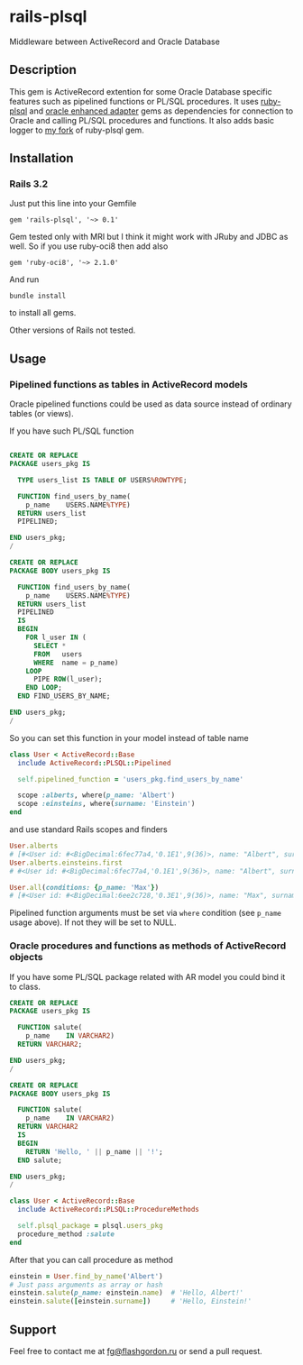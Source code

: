 rails-plsql
====================================

Middleware between ActiveRecord and Oracle Database

Description
-----------

This gem is ActiveRecord extention for some Oracle Database specific features such as pipelined functions or PL/SQL procedures. It uses [ruby-plsql](https://github.com/rsim/ruby-plsql) and [oracle enhanced adapter](https://github.com/rsim/oracle-enhanced) gems as dependencies for connection to Oracle and calling PL/SQL procedures and functions. It also adds basic logger to [my fork](https://github.com/flash-gordon/ruby-plsql) of ruby-plsql gem.

Installation
------------

### Rails 3.2

Just put this line into your Gemfile

    gem 'rails-plsql', '~> 0.1'

Gem tested only with MRI but I think it might work with JRuby and JDBC as well. So if you use ruby-oci8 then add also

    gem 'ruby-oci8', '~> 2.1.0'

And run

    bundle install

to install all gems.

Other versions of Rails not tested.

Usage
-----

### Pipelined functions as tables in ActiveRecord models

Oracle pipelined functions could be used as data source instead of ordinary tables (or views).

If you have such PL/SQL function

```sql

CREATE OR REPLACE
PACKAGE users_pkg IS

  TYPE users_list IS TABLE OF USERS%ROWTYPE;

  FUNCTION find_users_by_name(
    p_name    USERS.NAME%TYPE)
  RETURN users_list
  PIPELINED;

END users_pkg;
/

CREATE OR REPLACE
PACKAGE BODY users_pkg IS

  FUNCTION find_users_by_name(
    p_name    USERS.NAME%TYPE)
  RETURN users_list
  PIPELINED
  IS
  BEGIN
    FOR l_user IN (
      SELECT *
      FROM   users
      WHERE  name = p_name)
    LOOP
      PIPE ROW(l_user);
    END LOOP;
  END FIND_USERS_BY_NAME;

END users_pkg;
/
```

So you can set this function in your model instead of table name

```ruby
class User < ActiveRecord::Base
  include ActiveRecord::PLSQL::Pipelined

  self.pipelined_function = 'users_pkg.find_users_by_name'

  scope :alberts, where(p_name: 'Albert')
  scope :einsteins, where(surname: 'Einstein')
end
```

and use standard Rails scopes and finders

```ruby
User.alberts
# [#<User id: #<BigDecimal:6fec77a4,'0.1E1',9(36)>, name: "Albert", surname: "Einstein">]
User.alberts.einsteins.first
# #<User id: #<BigDecimal:6fec77a4,'0.1E1',9(36)>, name: "Albert", surname: "Einstein">

User.all(conditions: {p_name: 'Max'})
# [#<User id: #<BigDecimal:6ee2c728,'0.3E1',9(36)>, name: "Max", surname: "Planck">]
```

Pipelined function arguments must be set via `where` condition (see `p_name` usage above). If not they will be set to NULL.

### Oracle procedures and functions as methods of ActiveRecord objects

If you have some PL/SQL package related with AR model you could bind it to class.

```sql
CREATE OR REPLACE
PACKAGE users_pkg IS

  FUNCTION salute(
    p_name    IN VARCHAR2)
  RETURN VARCHAR2;

END users_pkg;
/

CREATE OR REPLACE
PACKAGE BODY users_pkg IS

  FUNCTION salute(
    p_name    IN VARCHAR2)
  RETURN VARCHAR2
  IS
  BEGIN
    RETURN 'Hello, ' || p_name || '!';
  END salute;

END users_pkg;
/
```

```ruby
class User < ActiveRecord::Base
  include ActiveRecord::PLSQL::ProcedureMethods

  self.plsql_package = plsql.users_pkg
  procedure_method :salute
end
```

After that you can call procedure as method

```ruby
einstein = User.find_by_name('Albert')
# Just pass arguments as array or hash
einstein.salute(p_name: einstein.name)  # 'Hello, Albert!'
einstein.salute([einstein.surname])     # 'Hello, Einstein!'
```

Support
-------

Feel free to contact me at fg@flashgordon.ru or send a pull request.